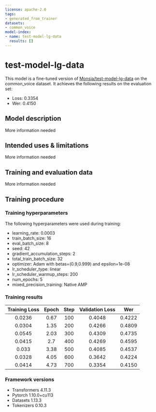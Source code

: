 ```yaml
---
license: apache-2.0
tags:
- generated_from_trainer
datasets:
- common_voice
model-index:
- name: test-model-lg-data
  results: []
---
```


<!-- This model card has been generated automatically according to the information the Trainer had access to. You
should probably proofread and complete it, then remove this comment. -->

# test-model-lg-data

This model is a fine-tuned version of [Monsia/test-model-lg-data](https://huggingface.co/Monsia/test-model-lg-data) on the common_voice dataset.
It achieves the following results on the evaluation set:
- Loss: 0.3354
- Wer: 0.4150

## Model description

More information needed

## Intended uses & limitations

More information needed

## Training and evaluation data

More information needed

## Training procedure

### Training hyperparameters

The following hyperparameters were used during training:
- learning_rate: 0.0003
- train_batch_size: 16
- eval_batch_size: 8
- seed: 42
- gradient_accumulation_steps: 2
- total_train_batch_size: 32
- optimizer: Adam with betas=(0.9,0.999) and epsilon=1e-08
- lr_scheduler_type: linear
- lr_scheduler_warmup_steps: 200
- num_epochs: 5
- mixed_precision_training: Native AMP

### Training results

| Training Loss | Epoch | Step | Validation Loss | Wer    |
|:-------------:|:-----:|:----:|:---------------:|:------:|
| 0.0236        | 0.67  | 100  | 0.4048          | 0.4222 |
| 0.0304        | 1.35  | 200  | 0.4266          | 0.4809 |
| 0.0545        | 2.03  | 300  | 0.4309          | 0.4735 |
| 0.0415        | 2.7   | 400  | 0.4269          | 0.4595 |
| 0.033         | 3.38  | 500  | 0.4085          | 0.4537 |
| 0.0328        | 4.05  | 600  | 0.3642          | 0.4224 |
| 0.0414        | 4.73  | 700  | 0.3354          | 0.4150 |


### Framework versions

- Transformers 4.11.3
- Pytorch 1.10.0+cu113
- Datasets 1.13.3
- Tokenizers 0.10.3
